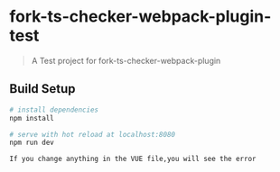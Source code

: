 # fork-ts-checker-webpack-plugin-test

> A Test project for fork-ts-checker-webpack-plugin

## Build Setup

``` bash
# install dependencies
npm install

# serve with hot reload at localhost:8080
npm run dev

If you change anything in the VUE file,you will see the error
